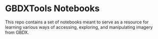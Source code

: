 # GBDXTools Notebooks

This repo contains a set of notebooks meant to serve as a resource for learning
various ways of accessing, exploring, and manipulating imagery from GBDX.
